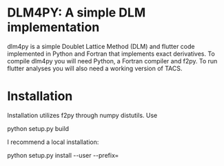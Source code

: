 # DLM4PY: A simple DLM implementation #

dlm4py is a simple Doublet Lattice Method (DLM) and flutter code implemented in Python and Fortran that implements exact derivatives. To compile dlm4py you will need Python, a Fortran compiler and f2py. To run flutter analyses you will also need a working version of TACS.

# Installation #

Installation utilizes f2py through numpy distutils. Use

python setup.py build

I recommend a local installation:

python setup.py install --user --prefix=
